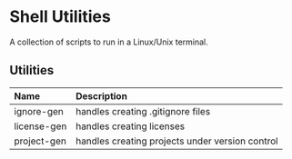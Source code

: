 # Shell Utilities
A collection of scripts to run in a Linux/Unix terminal.

## Utilities
| Name        | Description                                     |
|:------------|:------------------------------------------------|
| ignore-gen  | handles creating .gitignore files               |
| license-gen | handles creating licenses                       |
| project-gen | handles creating projects under version control |

